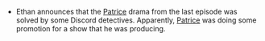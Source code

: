 * Ethan announces that the [Patrice](/people/pwilson) drama from the last episode was solved by some Discord detectives. Apparently, [Patrice](/people/pwilson) was doing some promotion for a show that he was producing.
